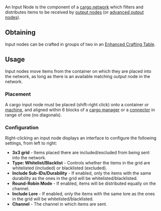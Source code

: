 An Input Node is the component of a [cargo network](https://github.com/TheBusyBiscuit/Slimefun4/wiki/Cargo-Management) which filters and distributes items to be received by [output nodes](https://github.com/TheBusyBiscuit/Slimefun4/wiki/Output-Node) (or [advanced output nodes](https://github.com/TheBusyBiscuit/Slimefun4/wiki/Advanced-Output-Node)).

## Obtaining
Input nodes can be crafted in groups of two in an [Enhanced Crafting Table](https://github.com/TheBusyBiscuit/Slimefun4/wiki/Enhanced-Crafting-Table).

## Usage
Input nodes move items from the container on which they are placed into the network, as long as there is an available matching output node in the network.

### Placement
A cargo input node must be placed (shift-right click) onto a container or [machine](https://github.com/TheBusyBiscuit/Slimefun4/wiki/Electric-Machines), and aligned within 6 blocks of a [cargo manager](https://github.com/TheBusyBiscuit/Slimefun4/wiki/Cargo-Manager) or a [connector](https://github.com/TheBusyBiscuit/Slimefun4/wiki/Connector-Node) in range of one (no diagonals).

### Configuration
Right-clicking an input node displays an interface to configure the following settings, from left to right:
* **3x3 grid** - Items placed there are included/excluded from being sent into the network.
* **Type: Whitelist/Blacklist** - Controls whether the items in the grid are whitelisted (included) or blacklisted (excluded).
* **Include Sub-IDs/Durability** - If enabled, only the items with the same durability as the ones in the grid will be whitelisted/blacklisted.
* **Round-Robin Mode** - If enabled, items will be distributed equally on the channel.
* **Include Lore** - If enabled, only the items with the same lore as the ones in the grid will be whitelisted/blacklisted.
* **Channel** - The channel in which items are sent.
